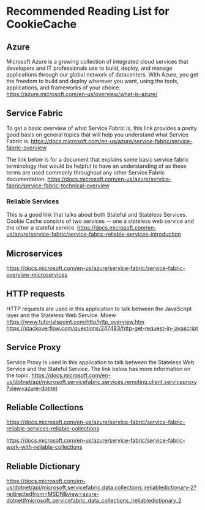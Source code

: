 # Recommended Reading List for CookieCache

## Azure
Microsoft Azure is a growing collection of integrated cloud services that developers and IT professionals use to build, deploy, and manage applications through our global network of datacenters. With Azure, you get the freedom to build and deploy wherever you want, using the tools, applications, and frameworks of your choice.
https://azure.microsoft.com/en-us/overview/what-is-azure/

## Service Fabric
To get a basic overview of what Service Fabric is, this link provides a pretty good basis on general topics that will help you understand what Service Fabric is.
https://docs.microsoft.com/en-us/azure/service-fabric/service-fabric-overview

The link below is for a document that explains some basic service fabric terminology that would be helpful to have an understanding of as these terms are used commonly throughout any other Service Fabric documentation. 
https://docs.microsoft.com/en-us/azure/service-fabric/service-fabric-technical-overview

### Reliable Services
This is a good link that talks about both Stateful and Stateless Services. Cookie Cache consists of two services -- one a stateless web service and the other a stateful service.
https://docs.microsoft.com/en-us/azure/service-fabric/service-fabric-reliable-services-introduction

## Microservices
https://docs.microsoft.com/en-us/azure/service-fabric/service-fabric-overview-microservices

## HTTP requests
HTTP requests are used in this application to talk between the JavaScript layer and the Stateless Web Service. Moew
https://www.tutorialspoint.com/http/http_overview.htm
https://stackoverflow.com/questions/247483/http-get-request-in-javascript

## Service Proxy
Service Proxy is used in this application to talk between the Stateless Web Service and the Stateful Service. The link below has more information on the topic.
https://docs.microsoft.com/en-us/dotnet/api/microsoft.servicefabric.services.remoting.client.serviceproxy?view=azure-dotnet

## Reliable Collections
https://docs.microsoft.com/en-us/azure/service-fabric/service-fabric-reliable-services-reliable-collections

https://docs.microsoft.com/en-us/azure/service-fabric/service-fabric-work-with-reliable-collections

## Reliable Dictionary
https://docs.microsoft.com/en-us/dotnet/api/microsoft.servicefabric.data.collections.ireliabledictionary-2?redirectedfrom=MSDN&view=azure-dotnet#microsoft_servicefabric_data_collections_ireliabledictionary_2
